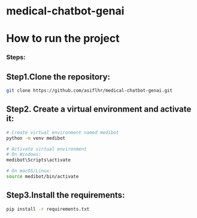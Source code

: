 # medical-chatbot-genai

# How to run the project

### Steps:

## Step1.Clone the repository:

```bash
git clone https://github.com/asiflhr/medical-chatbot-genai.git
```

## Step2. Create a virtual environment and activate it:

```bash
# Create virtual environment named medibot
python -m venv medibot

# Activate virtual environment
# On Windows:
medibot\Scripts\activate

# On macOS/Linux:
source medibot/bin/activate
```

## Step3.Install the requirements:

```bash
pip install -r requirements.txt
```
